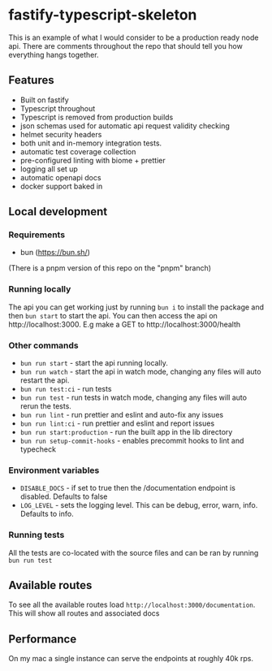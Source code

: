 # fastify-typescript-skeleton

This is an example of what I would consider to be a production ready node api. There are comments throughout the repo that should tell you how everything hangs together.

## Features

- Built on fastify
- Typescript throughout
- Typescript is removed from production builds
- json schemas used for automatic api request validity checking
- helmet security headers
- both unit and in-memory integration tests.
- automatic test coverage collection
- pre-configured linting with biome + prettier
- logging all set up
- automatic openapi docs
- docker support baked in

## Local development

### Requirements

- bun (https://bun.sh/)

(There is a pnpm version of this repo on the "pnpm" branch)

### Running locally

The api you can get working just by running `bun i` to install the package and then `bun start` to start the api. You can then access the api on http://localhost:3000. E.g make a GET to http://localhost:3000/health

### Other commands

- `bun run start` - start the api running locally.
- `bun run watch` - start the api in watch mode, changing any files will auto restart the api.
- `bun run test:ci` - run tests
- `bun run test` - run tests in watch mode, changing any files will auto rerun the tests.
- `bun run lint` - run prettier and eslint and auto-fix any issues
- `bun run lint:ci` - run prettier and eslint and report issues
- `bun run start:production` - run the built app in the lib directory
- `bun run setup-commit-hooks` - enables precommit hooks to lint and typecheck

### Environment variables

- `DISABLE_DOCS` - if set to true then the /documentation endpoint is disabled. Defaults to false
- `LOG_LEVEL` - sets the logging level. This can be debug, error, warn, info. Defaults to info.

### Running tests

All the tests are co-located with the source files and can be ran by running `bun run test`

## Available routes

To see all the available routes load `http://localhost:3000/documentation`. This will show all routes and associated docs

## Performance

On my mac a single instance can serve the endpoints at roughly 40k rps.
